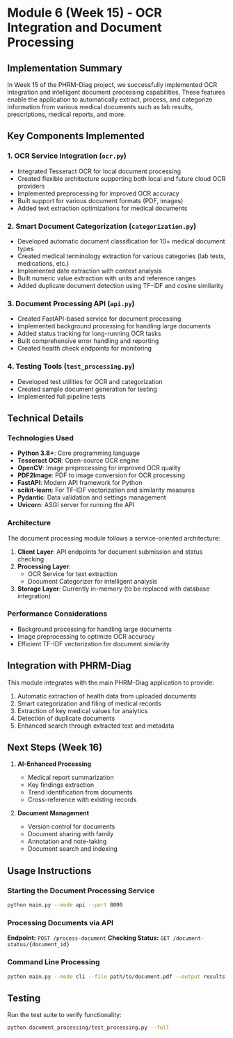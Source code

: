 # Module 6 (Week 15) - OCR Integration and Document Processing

## Implementation Summary

In Week 15 of the PHRM-Diag project, we successfully implemented OCR integration and intelligent document processing capabilities. These features enable the application to automatically extract, process, and categorize information from various medical documents such as lab results, prescriptions, medical reports, and more.

## Key Components Implemented

### 1. OCR Service Integration (`ocr.py`)
- Integrated Tesseract OCR for local document processing
- Created flexible architecture supporting both local and future cloud OCR providers
- Implemented preprocessing for improved OCR accuracy
- Built support for various document formats (PDF, images)
- Added text extraction optimizations for medical documents

### 2. Smart Document Categorization (`categorization.py`)
- Developed automatic document classification for 10+ medical document types
- Created medical terminology extraction for various categories (lab tests, medications, etc.)
- Implemented date extraction with context analysis
- Built numeric value extraction with units and reference ranges
- Added duplicate document detection using TF-IDF and cosine similarity

### 3. Document Processing API (`api.py`)
- Created FastAPI-based service for document processing
- Implemented background processing for handling large documents
- Added status tracking for long-running OCR tasks
- Built comprehensive error handling and reporting
- Created health check endpoints for monitoring

### 4. Testing Tools (`test_processing.py`)
- Developed test utilities for OCR and categorization
- Created sample document generation for testing
- Implemented full pipeline tests

## Technical Details

### Technologies Used
- **Python 3.8+**: Core programming language
- **Tesseract OCR**: Open-source OCR engine
- **OpenCV**: Image preprocessing for improved OCR quality
- **PDF2Image**: PDF to image conversion for OCR processing
- **FastAPI**: Modern API framework for Python
- **scikit-learn**: For TF-IDF vectorization and similarity measures
- **Pydantic**: Data validation and settings management
- **Uvicorn**: ASGI server for running the API

### Architecture
The document processing module follows a service-oriented architecture:

1. **Client Layer**: API endpoints for document submission and status checking
2. **Processing Layer**: 
   - OCR Service for text extraction
   - Document Categorizer for intelligent analysis
3. **Storage Layer**: Currently in-memory (to be replaced with database integration)

### Performance Considerations
- Background processing for handling large documents
- Image preprocessing to optimize OCR accuracy
- Efficient TF-IDF vectorization for document similarity

## Integration with PHRM-Diag

This module integrates with the main PHRM-Diag application to provide:

1. Automatic extraction of health data from uploaded documents
2. Smart categorization and filing of medical records
3. Extraction of key medical values for analytics
4. Detection of duplicate documents
5. Enhanced search through extracted text and metadata

## Next Steps (Week 16)

1. **AI-Enhanced Processing**
   - Medical report summarization
   - Key findings extraction
   - Trend identification from documents
   - Cross-reference with existing records

2. **Document Management**
   - Version control for documents
   - Document sharing with family
   - Annotation and note-taking
   - Document search and indexing

## Usage Instructions

### Starting the Document Processing Service
```bash
python main.py --mode api --port 8000
```

### Processing Documents via API
**Endpoint:** `POST /process-document`
**Checking Status:** `GET /document-status/{document_id}`

### Command Line Processing
```bash
python main.py --mode cli --file path/to/document.pdf --output results.json
```

## Testing
Run the test suite to verify functionality:
```bash
python document_processing/test_processing.py --full
```
